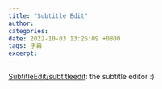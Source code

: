 ```yaml
---
title: "Subtitle Edit"
author: 
categories: 
date: 2022-10-03 13:26:09 +0800
tags: 字幕
excerpt: 
---
```




[SubtitleEdit/subtitleedit](https://github.com/SubtitleEdit/subtitleedit): the subtitle editor :)












